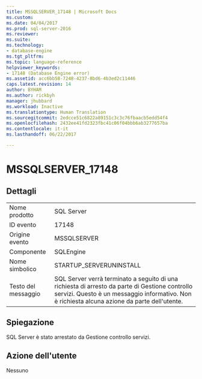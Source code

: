 ```yaml
---
title: MSSQLSERVER_17148 | Microsoft Docs
ms.custom: 
ms.date: 04/04/2017
ms.prod: sql-server-2016
ms.reviewer: 
ms.suite: 
ms.technology:
- database-engine
ms.tgt_pltfrm: 
ms.topic: language-reference
helpviewer_keywords:
- 17148 (Database Engine error)
ms.assetid: acc6bb58-7248-4237-8bd6-4b3ed2c11446
caps.latest.revision: 14
author: BYHAM
ms.author: rickbyh
manager: jhubbard
ms.workload: Inactive
ms.translationtype: Human Translation
ms.sourcegitcommit: 2edcce51c6822a89151c3c3c76fbaacb5edd54f4
ms.openlocfilehash: 2432ee41fd2323fbc41c06f04bbb6ab3277657ba
ms.contentlocale: it-it
ms.lasthandoff: 06/22/2017

---
```

# <a name="mssqlserver17148"></a>MSSQLSERVER_17148
  
## <a name="details"></a>Dettagli  
  
|||  
|-|-|  
|Nome prodotto|SQL Server|  
|ID evento|17148|  
|Origine evento|MSSQLSERVER|  
|Componente|SQLEngine|  
|Nome simbolico|STARTUP_SERVERUNINSTALL|  
|Testo del messaggio|SQL Server verrà terminato a seguito di una richiesta di arresto da parte di Gestione controllo servizi. Questo è un messaggio informativo. Non è richiesta alcuna azione da parte dell'utente.|  
  
## <a name="explanation"></a>Spiegazione  
SQL Server è stato arrestato da Gestione controllo servizi.  
  
## <a name="user-action"></a>Azione dell'utente  
Nessuno  
  

